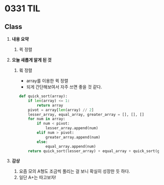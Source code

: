 # 0331 TIL

## Class

 1. **내용 요약**

    1. 퀵 정렬

 2. **오늘 새롭게 알게 된 것**

    1. 큌 정렬

         * array를 이용한 퀵 정렬
         * 되게 간단해보여서 자주 쓰면 좋을 것 같다.
         
         ```python
         def quick_sort(array):
             if len(array) <= 1:
                 return array
             pivot = array[len(array) // 2]
             lesser_array, equal_array, greater_array = [], [], []
             for num in array:
                 if num < pivot:
                     lesser_array.append(num)
                 elif num > pivot:
                     greater_array.append(num)
                 else:
                     equal_array.append(num)
             return quick_sort(lesser_array) + equal_array + quick_sort(greater_array)
         ```
         
    
 3. **감상**

     1. 요즘 모의 A형도 조금씩 풀리는 걸 보니 확실히 성장한 듯 하다.
     1. 일단 A+는 따고보자!
